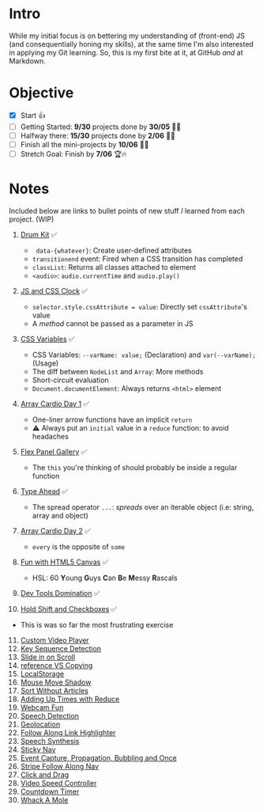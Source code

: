 # Intro
While my initial focus is on bettering my understanding of (front-end) JS (and consequentially honing my skills), at the same time I'm also interested in applying my Git learning. So, this is my first bite at it, at GitHub *and* at Markdown.

# Objective
- [x] Start 👍
- [ ] Getting Started: **9/30** projects done by **30/05** 🥉💪
- [ ] Halfway there: **15/30** projects done by **2/06** 🥈💪
- [ ] Finish all the mini-projects by **10/06** 🥇🎉
- [ ] Stretch Goal: Finish by **7/06** 🏆🔥

# Notes
Included below are links to bullet points of new stuff *I* learned from each project. (WIP)

1. [Drum Kit](/01%20-%20Drum%20Kit/readme.md) ✅
   *  ` data-{whatever}`: Create user-defined attributes
   *  `transitionend` event: Fired when a CSS transition has completed
   *  `classList`: Returns all classes attached to element
   *  `<audio>`: `audio.currentTime` and `audio.play()`
2. [JS and CSS Clock](/02%20-%20JS%20and%20CSS%20Clock/readme.md) ✅
   * `selector.style.cssAttribute = value`: Directly set `cssAttribute`'s value
   * A *method* cannot be passed as a parameter in JS
3. [CSS Variables](/03%20-%20CSS%20Variables/readme.md) ✅
   * CSS Variables: `--varName: value;` (Declaration) and `var(--varName);` (Usage)
   * The diff between `NodeList` and `Array`: More methods
   * Short-circuit evaluation
   * `Document.documentElement`: Always returns `<html>` element
4. [Array Cardio Day 1](/04%20-%20Array%20Cardio%20Day%201/readme.md) ✅
   * One-liner arrow functions have an implicit `return`
   * ⚠️ Always put an `initial` value in a `reduce` function: to avoid headaches
5. [Flex Panel Gallery](/05%20-%20Flex%20Panel%20Gallery/readme.md) ✅
   * The `this` you're thinking of should probably be inside a regular function
6. [Type Ahead](/06%20-%20Type%20Ahead/readme.md) ✅
   * The spread operator `...`: *spreads* over an iterable object (i.e: string, array and object)
7. [Array Cardio Day 2](/07%20-%20Array%20Cardio%20Day%202/readme.md) ✅
   * `every` is the opposite of `some`
8. [Fun with HTML5 Canvas](/08%20-%20Fun%20with%20HTML5%20Canvas/readme.md) ✅
   * HSL: 60 **Y**oung **G**uys **C**an **B**e **M**essy **R**ascals

9.  [Dev Tools Domination](/09%20-%20Dev%20Tools%20Domination/readme.md) ✅
10. [Hold Shift and Checkboxes](/10%20-%20Hold%20Shift%20and%20Checkboxes/readme.md) ✅
   * This is was so far the most frustrating exercise
11. [Custom Video Player](/11%20-%20Custom%20Video%20Player/readme.md)
12. [Key Sequence Detection](/12%20-%20Key%20Sequence%20Detection/readme.md)
13. [Slide in on Scroll](/13%20-%20Slide%20in%20on%20Scroll/readme.md)
14. [reference VS Copying](/14%20-%20reference%20VS%20Copying/readme.md)
15. [LocalStorage](/15%20-%20LocalStorage/readme.md)
16. [Mouse Move Shadow](/16%20-%20Mouse%20Move%20Shadow/readme.md)
17. [Sort Without Articles](/17%20-%20Sort%20Without%20Articles/readme.md)
18. [Adding Up Times with Reduce](/18%20-%20Adding%20Up%20Times%20with%20Reduce/readme.md)
19. [Webcam Fun](/19%20-%20Webcam%20Fun/readme.md)
20. [Speech Detection](/20%20-%20Speech%20Detection/readme.md)
21. [Geolocation](/21%20-%20Geolocation/readme.md)
22. [Follow Along Link Highlighter](/22%20-%20Follow%20Along%20Link%20Highlighter/readme.md)
23. [Speech Synthesis](/23%20-%20Speech%20Synthesis/readme.md)
24. [Sticky Nav](/24%20-%20Sticky%20Nav/readme.md)
25. [Event Capture, Propagation, Bubbling and Once](/25%20-%20Event%20Capture%2C%20Propagation%2C%20Bubbling%20and%20Once/readme.md)
26. [Stripe Follow Along Nav](/26%20-%20Stripe%20Follow%20Along%20Nav/readme.md)
27. [Click and Drag](/27%20-%20Click%20and%20Drag/readme.md)
28. [Video Speed Controller](/28%20-%20Video%20Speed%20Controller/readme.md)
29. [Countdown Timer](/29%20-%20Countdown%20Timer/readme.md)
30. [Whack A Mole](/30%20-%20Whack%20A%20Mole/readme.md)
